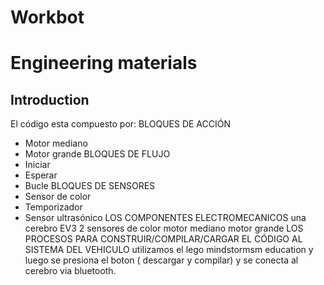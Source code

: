 # Workbot

Engineering materials
====


## Introduction
El código esta compuesto por:
BLOQUES DE ACCIÓN
+ Motor mediano
+ Motor grande
BLOQUES DE FLUJO
+ Iniciar
+ Esperar
+ Bucle
BLOQUES DE SENSORES
+ Sensor de color
+ Temporizador
+ Sensor ultrasónico
  LOS COMPONENTES ELECTROMECANICOS 
una cerebro EV3
2 sensores de color
motor mediano
motor grande
LOS PROCESOS PARA  CONSTRUIR/COMPILAR/CARGAR EL CÓDIGO AL SISTEMA DEL VEHICULO
utilizamos el lego mindstormsm education y luego se presiona el boton ( descargar y compilar)
y se conecta al cerebro via bluetooth. 
